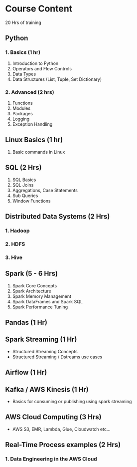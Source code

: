 # Course Content

20 Hrs of training

## Python 


### 1. Basics (1 hr)
1. Introduction to Python
2. Operators and Flow Controls
3. Data Types
4. Data Structures (List, Tuple, Set Dictionary)

### 2. Advanced (2 hrs)
1. Functions
2. Modules
3. Packages
4. Logging
5. Exception Handling


## Linux Basics (1 hr)
1. Basic commands in Linux

## SQL (2 Hrs)
1. SQL Basics
2. SQL Joins
3. Aggregations, Case Statements
4. Sub Queries
5. Window Functions

## Distributed Data Systems (2 Hrs)

  ### 1. Hadoop    
  ### 2. HDFS
  ### 3. Hive

## Spark  (5 - 6 Hrs)
1. Spark Core Concepts
2. Spark Architecture
3. Spark Memory Management
4. Spark DataFrames and Spark SQL
5. Spark Performance Tuning

## Pandas (1 Hr)

## Spark Streaming (1 Hr)
- Structured Streaming Concepts
- Structured Streaming / Dstreams use cases

## Airflow (1 Hr)

## Kafka / AWS Kinesis (1 Hr)
- Basics for consuming or publishing using spark streaming

## AWS Cloud Computing (3 Hrs)
- AWS S3, EMR, Lambda, Glue, Cloudwatch etc...

## Real-Time Process examples (2 Hrs)

  ### 1. Data Engineering in the AWS Cloud
